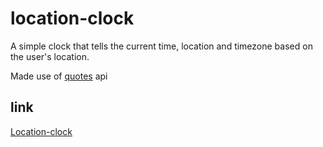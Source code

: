 # location-clock
A simple clock that tells the current time, location and timezone based on the user's location.

Made use of [quotes](https://type.fit/api/quotes) api

## link
[Location-clock](https://adekams.github.io/location-clock/)
